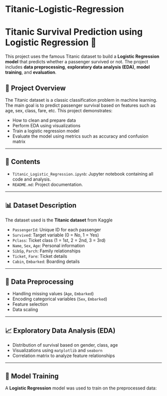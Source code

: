 # Titanic-Logistic-Regression
# Titanic Survival Prediction using Logistic Regression 🚢

This project uses the famous Titanic dataset to build a **Logistic Regression model** that predicts whether a passenger survived or not. The project includes **data preprocessing**, **exploratory data analysis (EDA)**, **model training**, and **evaluation**.

## 📌 Project Overview

The Titanic dataset is a classic classification problem in machine learning. The main goal is to predict passenger survival based on features such as age, sex, class, fare, etc. This project demonstrates:

- How to clean and prepare data
- Perform EDA using visualizations
- Train a logistic regression model
- Evaluate the model using metrics such as accuracy and confusion matrix

---

## 📂 Contents

- `Titanic_Logistic_Regression.ipynb`: Jupyter notebook containing all code and analysis.
- `README.md`: Project documentation.

---

## 📊 Dataset Description

The dataset used is the **Titanic dataset** from Kaggle

- `PassengerId`: Unique ID for each passenger
- `Survived`: Target variable (0 = No, 1 = Yes)
- `Pclass`: Ticket class (1 = 1st, 2 = 2nd, 3 = 3rd)
- `Name`, `Sex`, `Age`: Personal information
- `SibSp`, `Parch`: Family relationships
- `Ticket`, `Fare`: Ticket details
- `Cabin`, `Embarked`: Boarding details

---

## 🧹 Data Preprocessing

- Handling missing values (`Age`, `Embarked`)
- Encoding categorical variables (`Sex`, `Embarked`)
- Feature selection
- Data scaling

---

## 📈 Exploratory Data Analysis (EDA)

- Distribution of survival based on gender, class, age
- Visualizations using `matplotlib` and `seaborn`
- Correlation matrix to analyze feature relationships

---

## 🤖 Model Training

A **Logistic Regression** model was used to train on the preprocessed data:


